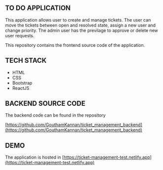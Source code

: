 ## TO DO APPLICATION

This application allows user to create and manage tickets. The user can move the tickets between open and resolved state, assign a new user and change priority. The admin user has the previlage to approve or delete new user requests.

This repository contains the frontend source code of the application.

## TECH STACK

* HTML
* CSS
* Bootstrap
* ReactJS

## BACKEND SOURCE CODE

The backend code can be found in the repository

[https://github.com/GouthamKannan/ticket_management_backend](https://github.com/GouthamKannan/ticket_management_backend)

## DEMO

The application is hosted in [https://ticket-management-test.netlify.app](https://ticket-management-test.netlify.app)
